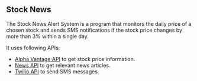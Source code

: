 ## Stock News
The Stock News Alert System is a program that monitors the daily price of a chosen stock and sends SMS notifications if the stock price changes by more than 3% within a single day.

It uses following APIs:
- [Alpha Vantage API](https://www.alphavantage.co/) to get stock price information.
- [News API](https://newsapi.org/) to get relevant news articles.
- [Twilio API](https://www.twilio.com/) to send SMS messages. 
